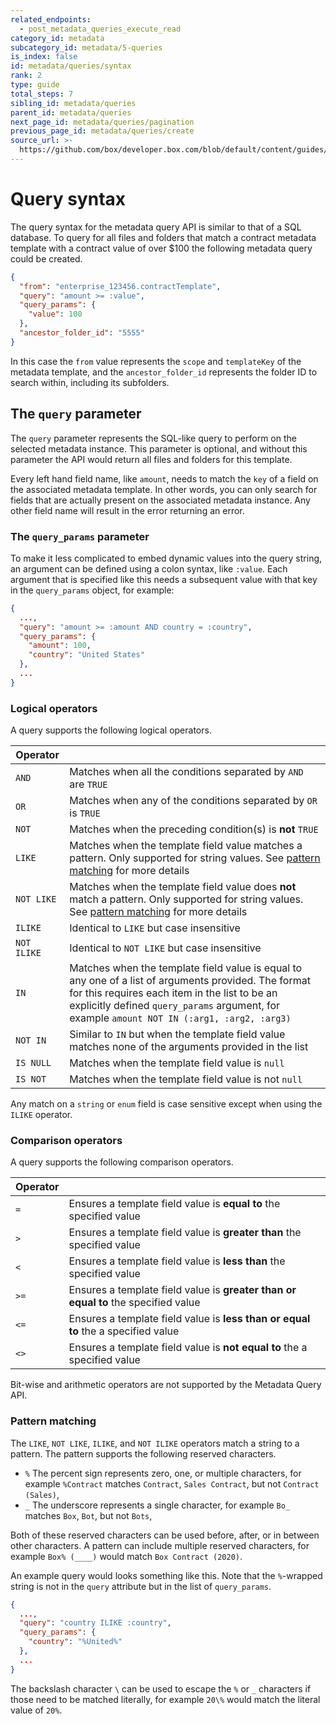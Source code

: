 ```yaml
---
related_endpoints:
  - post_metadata_queries_execute_read
category_id: metadata
subcategory_id: metadata/5-queries
is_index: false
id: metadata/queries/syntax
rank: 2
type: guide
total_steps: 7
sibling_id: metadata/queries
parent_id: metadata/queries
next_page_id: metadata/queries/pagination
previous_page_id: metadata/queries/create
source_url: >-
  https://github.com/box/developer.box.com/blob/default/content/guides/metadata/5-queries/2-syntax.md
---
```

# Query syntax

The query syntax for the metadata query API is similar to that of a SQL
database. To query for all files and folders that match a contract metadata
template with a contract value of over \$100 the following metadata query could
be created.

```json
{
  "from": "enterprise_123456.contractTemplate",
  "query": "amount >= :value",
  "query_params": {
    "value": 100
  },
  "ancestor_folder_id": "5555"
}
```

In this case the `from` value represents the `scope` and `templateKey` of the
metadata template, and the `ancestor_folder_id` represents the folder ID to
search within, including its subfolders.

## The `query` parameter

The `query` parameter represents the SQL-like query to perform on the selected
metadata instance. This parameter is optional, and without this parameter the
API would return all files and folders for this template.

Every left hand field name, like `amount`, needs to match the `key` of a
field on the associated metadata template. In other words, you can only search
for fields that are actually present on the associated metadata instance. Any
other field name will result in the error returning an error.

### The `query_params` parameter

To make it less complicated to embed dynamic values into the query string, an
argument can be defined using a colon syntax, like `:value`. Each argument that
is specified like this needs a subsequent value with that key in the
`query_params` object, for example:

```json
{
  ...,
  "query": "amount >= :amount AND country = :country",
  "query_params": {
    "amount": 100,
    "country": "United States"
  },
  ...
}
```

### Logical operators

A query supports the following logical operators.

<!-- markdownlint-disable line-length -->

| Operator   |                                                                                                                                                                                                                                                      |
|------------|------------------------------------------------------------------------------------------------------------------------------------------------------------------------------------------------------------------------------------------------------|
| `AND`      | Matches when all the conditions separated by `AND` are `TRUE`                                                                                                                                                                                        |
| `OR`       | Matches when any of the conditions separated by `OR` is `TRUE`                                                                                                                                                                                       |
| `NOT`      | Matches when the preceding condition(s) is **not** `TRUE`                                                                                                                                                                                            |
| `LIKE`     | Matches when the template field value matches a pattern. Only supported for string values. See [pattern matching](#pattern-matching) for more details                                                                                                |
| `NOT LIKE` | Matches when the template field value does **not** match a pattern. Only supported for string values. See [pattern matching](#pattern-matching) for more details                                                                                     |
| `ILIKE`    | Identical to `LIKE` but case insensitive                                                                                                                                                                                                             |
| `NOT ILIKE` | Identical to `NOT LIKE` but case insensitive                                                                                                                                                                                                         |
| `IN`       | Matches when the template field value is equal to any one of a list of arguments provided. The format for this requires each item in the list to be an explicitly defined `query_params` argument, for example `amount NOT IN (:arg1, :arg2, :arg3)` |
| `NOT IN`   | Similar to `IN` but when the template field value matches none of the arguments provided in the list                                                                                                                                                 |
| `IS NULL`  | Matches when the template field value is `null`                                                                                                                                                                                                      |  |
| `IS NOT`   | Matches when the template field value is not `null`                                                                                                                                                                                                  |  |

<!-- markdownlint-enable line-length -->

<Message notice>

Any match on a `string` or `enum` field is case sensitive except when using
the `ILIKE` operator.

</Message>

### Comparison operators

A query supports the following comparison operators.

<!-- markdownlint-disable line-length -->

| Operator |                                                                                      |
|----------|--------------------------------------------------------------------------------------|
| `=`      | Ensures a template field value is **equal to** the specified value                   |
| `>`      | Ensures a template field value is **greater than** the specified value               |
| `<`      | Ensures a template field value is **less than** the specified value                  |
| `>=`     | Ensures a template field value is **greater than or equal to** the specified value   |
| `<=`     | Ensures a template field value is **less than or equal to** the a specified value    |
| `<>`     | Ensures a template field value is **not equal to** the a specified value             |

<!-- markdownlint-enable line-length -->

<Message warning>

Bit-wise and arithmetic operators are not supported by the Metadata Query API.

</Message>

### Pattern matching

The `LIKE`, `NOT LIKE`, `ILIKE`, and `NOT ILIKE` operators match a string
to a pattern. The pattern supports the following reserved characters.

- `%` The percent sign represents zero, one, or multiple characters, for example
  `%Contract` matches `Contract`, `Sales Contract`, but not `Contract (Sales)`,
- `_` The underscore represents a single character, for example
  `Bo_` matches `Box`, `Bot`, but not `Bots`,

Both of these reserved characters can be used before, after, or in between other
characters. A pattern can include multiple reserved characters, for example
`Box% (____)` would match `Box Contract (2020)`.

An example query would looks something like this. Note that the `%`-wrapped
string is not in the `query` attribute but in the list of `query_params`.

```json
{
  ...,
  "query": "country ILIKE :country",
  "query_params": {
    "country": "%United%"
  },
  ...
}
```

<Message notice>

The backslash character `\` can be used to escape the `%` or
`_` characters if those need to be matched literally, for example
`20\%` would match the literal value of `20%`.

</Message>